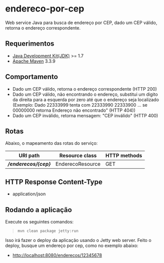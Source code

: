endereco-por-cep
==========================================================

Web service Java para busca de endereço por CEP, dado um CEP válido, retorna o endereço correspondente.

## Requerimentos

 - [Java Development Kit(JDK)](http://www.oracle.com/technetwork/pt/java/javase/downloads/index.html) >= 1.7
 - [Apache Maven](https://maven.apache.org/) 3.3.9

## Comportamento

 - Dado um CEP válido, retorna o endereço correspondente (HTTP 200)
 - Dado um CEP válido, não encontrando o endereço, substitui um digito da direita para a esquerda por zero até que o endereço seja localizado 
 (Exemplo: Dado 22333999 tenta com 22333990 22333900 ... se 00000000 retorna Endereço não encontrado" (HTTP 404)) 
 - Dado um CEP inválido, retorna mensagem: "CEP inválido" (HTTP 400)

Rotas
--------

Abaixo, o mapeamento das rotas do serviço:

URI path                        | Resource class            | HTTP methods
------------------------------- | ------------------------- | --------------
**_/enderecos/{cep}_**          | EnderecoResource          | GET

## HTTP Response Content-Type
 - application/json

Rodando a aplicação
-------------------

Execute os seguintes comandos:

>     mvn clean package jetty:run

Isso irá fazer o deploy da aplicação usando o Jetty web server. Feito o deploy,
busque um endereço por cep, como no exemplo abaixo: 

-   <http://localhost:8080/enderecos/12345678>
